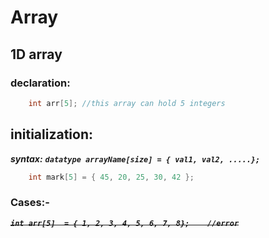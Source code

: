 # Array 


## 1D array

### declaration:
```C
	int arr[5];	//this array can hold 5 integers
```

## initialization:
***syntax:*** <b><em>```datatype arrayName[size] = { val1, val2, .....};```</em></b>

```C
	int mark[5] = { 45, 20, 25, 30, 42 };	
```


### Cases:-

<b><em>~~```int arr[5]	= { 1, 2, 3, 4, 5, 6, 7, 8};	//error```~~</em></b>

